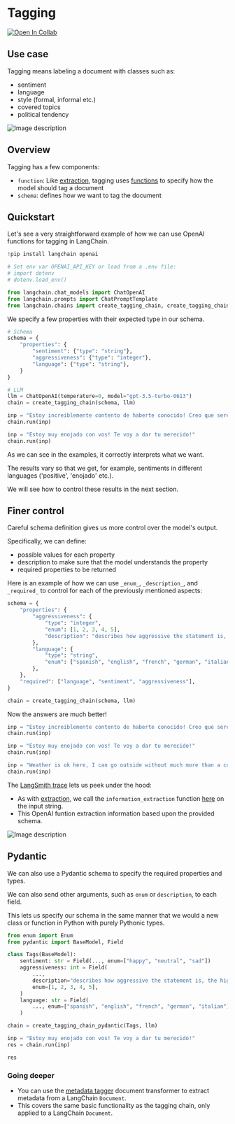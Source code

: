 # Tagging

[![Open In Collab](https://colab.research.google.com/assets/colab-badge.svg)](https://colab.research.google.com/github/langchain-ai/langchain/blob/master/docs/extras/use_cases/tagging.ipynb)

## Use case

Tagging means labeling a document with classes such as:

- sentiment
- language
- style (formal, informal etc.)
- covered topics
- political tendency

![Image description](/img/tagging.png)

## Overview

Tagging has a few components:

* `function`: Like [extraction](/docs/use_cases/extraction), tagging uses [functions](https://openai.com/blog/function-calling-and-other-api-updates) to specify how the model should tag a document
* `schema`: defines how we want to tag the document

## Quickstart

Let's see a very straightforward example of how we can use OpenAI functions for tagging in LangChain.


```python
!pip install langchain openai 

# Set env var OPENAI_API_KEY or load from a .env file:
# import dotenv
# dotenv.load_env()
```


```python
from langchain.chat_models import ChatOpenAI
from langchain.prompts import ChatPromptTemplate
from langchain.chains import create_tagging_chain, create_tagging_chain_pydantic
```

We specify a few properties with their expected type in our schema.


```python
# Schema
schema = {
    "properties": {
        "sentiment": {"type": "string"},
        "aggressiveness": {"type": "integer"},
        "language": {"type": "string"},
    }
}

# LLM
llm = ChatOpenAI(temperature=0, model="gpt-3.5-turbo-0613")
chain = create_tagging_chain(schema, llm)
```


```python
inp = "Estoy increiblemente contento de haberte conocido! Creo que seremos muy buenos amigos!"
chain.run(inp)
```


```python
inp = "Estoy muy enojado con vos! Te voy a dar tu merecido!"
chain.run(inp)
```

As we can see in the examples, it correctly interprets what we want.

The results vary so that we get, for example, sentiments in different languages ('positive', 'enojado' etc.).

We will see how to control these results in the next section.

## Finer control

Careful schema definition gives us more control over the model's output. 

Specifically, we can define:

- possible values for each property
- description to make sure that the model understands the property
- required properties to be returned

Here is an example of how we can use `_enum_`, `_description_`, and `_required_` to control for each of the previously mentioned aspects:


```python
schema = {
    "properties": {
        "aggressiveness": {
            "type": "integer",
            "enum": [1, 2, 3, 4, 5],
            "description": "describes how aggressive the statement is, the higher the number the more aggressive",
        },
        "language": {
            "type": "string",
            "enum": ["spanish", "english", "french", "german", "italian"],
        },
    },
    "required": ["language", "sentiment", "aggressiveness"],
}
```


```python
chain = create_tagging_chain(schema, llm)
```

Now the answers are much better!


```python
inp = "Estoy increiblemente contento de haberte conocido! Creo que seremos muy buenos amigos!"
chain.run(inp)
```


```python
inp = "Estoy muy enojado con vos! Te voy a dar tu merecido!"
chain.run(inp)
```


```python
inp = "Weather is ok here, I can go outside without much more than a coat"
chain.run(inp)
```

The [LangSmith trace](https://smith.langchain.com/public/311e663a-bbe8-4053-843e-5735055c032d/r) lets us peek under the hood:

* As with [extraction](/docs/use_cases/extraction), we call the `information_extraction` function [here](https://github.com/langchain-ai/langchain/blob/269f85b7b7ffd74b38cd422d4164fc033388c3d0/libs/langchain/langchain/chains/openai_functions/extraction.py#L20) on the input string.
* This OpenAI funtion extraction information based upon the provided schema.

![Image description](/img/tagging_trace.png)

## Pydantic

We can also use a Pydantic schema to specify the required properties and types. 

We can also send other arguments, such as `enum` or `description`, to each field.

This lets us specify our schema in the same manner that we would a new class or function in Python with purely Pythonic types.


```python
from enum import Enum
from pydantic import BaseModel, Field
```


```python
class Tags(BaseModel):
    sentiment: str = Field(..., enum=["happy", "neutral", "sad"])
    aggressiveness: int = Field(
        ...,
        description="describes how aggressive the statement is, the higher the number the more aggressive",
        enum=[1, 2, 3, 4, 5],
    )
    language: str = Field(
        ..., enum=["spanish", "english", "french", "german", "italian"]
    )
```


```python
chain = create_tagging_chain_pydantic(Tags, llm)
```


```python
inp = "Estoy muy enojado con vos! Te voy a dar tu merecido!"
res = chain.run(inp)
```


```python
res
```

### Going deeper

* You can use the [metadata tagger](https://python.langchain.com/docs/integrations/document_transformers/openai_metadata_tagger) document transformer to extract metadata from a LangChain `Document`. 
* This covers the same basic functionality as the tagging chain, only applied to a LangChain `Document`.
